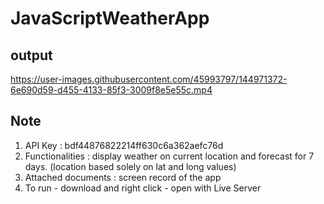 # JavaScriptWeatherApp


## output


https://user-images.githubusercontent.com/45993797/144971372-6e690d59-d455-4133-85f3-3009f8e5e55c.mp4


## Note
1. API Key : bdf44876822214ff630c6a362aefc76d
2. Functionalities : display weather on current location and forecast for 7 days.
(location based solely on lat and long values)
3. Attached documents : screen record of the app
4. To run - download and right click - open with Live Server
